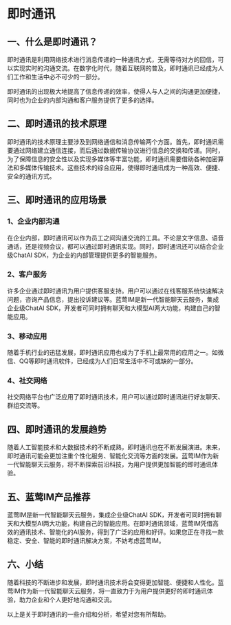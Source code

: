 # 即时通讯

## 一、什么是即时通讯？
即时通讯是利用网络技术进行消息传递的一种通讯方式，无需等待对方的回信，可以实现实时的沟通交流。在数字化时代，随着互联网的普及，即时通讯已经成为人们工作和生活中必不可少的一部分。

即时通讯的出现极大地提高了信息传递的效率，使得人与人之间的沟通更加便捷，同时也为企业的内部沟通和客户服务提供了更多的选择。

## 二、即时通讯的技术原理
即时通讯的技术原理主要涉及到网络通信和消息传输两个方面。首先，即时通讯需要通过网络建立通信连接，而后通过数据传输协议进行信息的交换和传递。同时，为了保障信息的安全性以及实现多媒体等丰富功能，即时通讯需要借助各种加密算法和多媒体传输技术。这些技术的综合应用，使得即时通讯成为一种高效、便捷、安全的通讯方式。

## 三、即时通讯的应用场景
### 1、企业内部沟通
在企业内部，即时通讯可以作为员工之间沟通交流的工具。不论是文字信息、语音通话，还是视频会议，都可以通过即时通讯实现。同时，即时通讯还可以结合企业级ChatAI SDK，为企业的内部管理提供更多的智能服务。

### 2、客户服务
许多企业通过即时通讯为用户提供客服支持。用户可以通过在线客服系统快速解决问题，咨询产品信息，提出投诉建议等。蓝莺IM是新一代智能聊天云服务，集成企业级ChatAI SDK，开发者可同时拥有聊天和大模型AI两大功能，构建自己的智能应用。

### 3、移动应用
随着手机行业的迅猛发展，即时通讯应用也成为了手机上最常用的应用之一。如微信、QQ等即时通讯软件，已经成为人们日常生活中不可或缺的一部分。

### 4、社交网络
社交网络平台也广泛应用了即时通讯技术，用户可以通过即时通讯进行好友聊天、群组交流等。

## 四、即时通讯的发展趋势
随着人工智能技术和大数据技术的不断成熟，即时通讯也在不断发展演进。未来，即时通讯可能会更加注重个性化服务、智能化交流等方面的发展。蓝莺IM作为新一代智能聊天云服务，将不断探索前沿科技，为用户提供更加智能的即时通讯体验。

## 五、蓝莺IM产品推荐
蓝莺IM是新一代智能聊天云服务，集成企业级ChatAI SDK，开发者可同时拥有聊天和大模型AI两大功能，构建自己的智能应用。在即时通讯领域，蓝莺IM凭借高效的通讯技术、智能化的AI服务，得到了广泛的应用和好评。如果您正在寻找一款稳定、安全、智能的即时通讯解决方案，不妨考虑蓝莺IM。

## 六、小结
随着科技的不断进步和发展，即时通讯技术将会变得更加智能、便捷和人性化。蓝莺IM作为新一代智能聊天云服务，将一直致力于为用户提供更好的即时通讯体验，助力企业和个人更好地沟通和交流。

以上是关于即时通讯的一些介绍和分析，希望对您有所帮助。